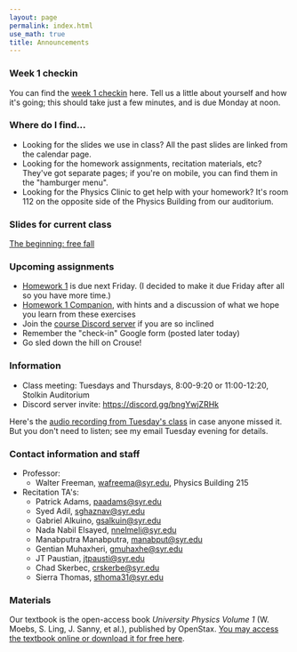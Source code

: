 ```yaml
---
layout: page 
permalink: index.html
use_math: true
title: Announcements
---
```


### Week 1 checkin

You can find the <a href="https://docs.google.com/forms/d/1geZRFwHwJrK4j3fX8iTzZu2NFuB97ScAEdeSsDvg3Vg/">week 1 checkin</a> here. Tell us a little about yourself and how it's going; this should take just a few minutes, and is due Monday at noon.

### Where do I find...

* Looking for the slides we use in class? All the past slides are linked from the calendar page.
* Looking for the homework assignments, recitation materials, etc? They've got separate pages; if you're on mobile, you can find them in the "hamburger menu".
* Looking for the Physics Clinic to get help with your homework? It's room 112 on the opposite side of the Physics Building from our auditorium.

### Slides for current class

<a href="slides/lec2/lecture2.pdf">The beginning: free fall</a>

### Upcoming assignments

* <a href="hw/hw1/hw1.pdf">Homework 1</a> is due next Friday. (I decided to make it due Friday after all so you have more time.)
* <a href="hw/hw1/hw1-companion.pdf">Homework 1 Companion</a>, with hints and a discussion of what we hope you learn from these exercises
* Join the <a href="https://discord.gg/bngYwjZRHk">course Discord server</a> if you are so inclined
* Remember the "check-in" Google form (posted later today) 
* Go sled down the hill on Crouse!

### Information
- Class meeting: Tuesdays and Thursdays, 8:00-9:20 or 11:00-12:20, Stolkin Auditorium 
- Discord server invite: <https://discord.gg/bngYwjZRHk>

Here's the <a href="jan25.opus">audio recording from Tuesday's class</a> in case anyone missed it. But you 
don't need to listen; see my email Tuesday evening for details.

### Contact information and staff
-   Professor: 
    - Walter Freeman, <wafreema@syr.edu>, Physics Building 215 
-   Recitation TA's:
    * Patrick Adams, <paadams@syr.edu>
    * Syed Adil, <sghaznav@syr.edu>
    * Gabriel Alkuino, <gsalkuin@syr.edu>
    * Nada Nabil Elsayed, <nnelmeli@syr.edu>
    * Manabputra Manabputra, <manabput@syr.edu>
    * Gentian Muhaxheri, <gmuhaxhe@syr.edu>
    * JT Paustian, <jtpausti@syr.edu>
    * Chad Skerbec, <crskerbe@syr.edu>
    * Sierra Thomas, <sthoma31@syr.edu>

### Materials

Our textbook is the open-access book *University Physics Volume 1* (W. Moebs, S. Ling, J. Sanny, et al.), published by OpenStax. <a href="https://openstax.org/details/books/university-physics-volume-1">You may access the textbook online or download it for free here</a>. 


